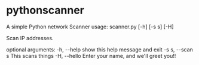 # pythonscanner
A simple Python network Scanner
usage: scanner.py [-h] [-s s] [-H]

Scan IP addresses.

optional arguments:
  -h, --help      show this help message and exit
  -s s, --scan s  This scans things
  -H, --hello     Enter your name, and we'll greet you!!
